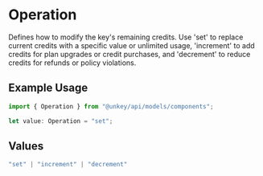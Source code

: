 # Operation

Defines how to modify the key's remaining credits. Use 'set' to replace current credits with a specific value or unlimited usage, 'increment' to add credits for plan upgrades or credit purchases, and 'decrement' to reduce credits for refunds or policy violations.


## Example Usage

```typescript
import { Operation } from "@unkey/api/models/components";

let value: Operation = "set";
```

## Values

```typescript
"set" | "increment" | "decrement"
```